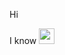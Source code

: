Hi

I know
<code><img src="https://pixabay.com/illustrations/html5-icon-graphics-2d-shield-1841458/" width="25px"/></code>
